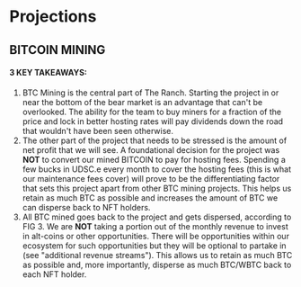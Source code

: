 # Projections

## BITCOIN MINING&#x20;

#### 3 KEY TAKEAWAYS:&#x20;

1. BTC Mining is the central part of The Ranch. Starting the project in or near the bottom of the bear market is an advantage that can't be overlooked.  The ability for the team to buy miners for a fraction of the price and lock in better hosting rates will pay dividends down the road that wouldn't have been seen otherwise.
2. The other part of the project that needs to be stressed is the amount of net profit that we will see. A foundational decision for the project was **NOT** to convert our mined BITCOIN to pay for hosting fees. Spending a few bucks in UDSC.e every month to cover the hosting fees (this is what our maintenance fees cover) will prove to be the differentiating factor that sets this project apart from other BTC mining projects. This helps us retain as much BTC as possible and increases the amount of BTC we can disperse back to NFT holders.&#x20;
3. All BTC mined goes back to the project and gets dispersed, according to FIG 3. We are **NOT** taking a portion out of the monthly revenue to invest in alt-coins or other opportunities. There will be opportunities within our ecosystem for such opportunities but they will be optional to partake in (see "additional revenue streams"). This allows us to retain as much BTC as possible and, more importantly, disperse as much BTC/WBTC back to each NFT holder.&#x20;

